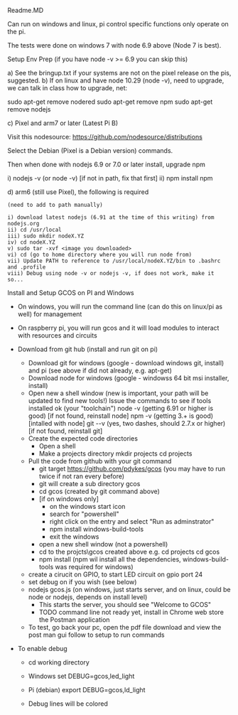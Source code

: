 Readme.MD

Can run on windows and linux, pi control specific functions only operate on the pi.

The tests were done on windows 7 with node 6.9 above (Node 7 is best).


Setup Env Prep (if you have node -v >= 6.9 you can skip this)

a) See the bringup.txt if your systems are not on the pixel release on the pis, suggested.
b) If on linux and have node 10.29 (node -v), need to upgrade, we can talk in class how to upgrade,
   net:

   sudo apt-get remove nodered
   sudo apt-get remove npm
   sudo apt-get remove nodejs

c) Pixel and arm7 or later (Latest Pi B)

   Visit this nodesource:  https://github.com/nodesource/distributions

   Select the Debian (Pixel is a Debian version) commands.  

   Then when done with nodejs 6.9 or 7.0 or later install, upgrade npm

   i) nodejs -v (or node -v)   [if not in path, fix that first]
   ii) npm install npm

 d) arm6 (still use Pixel), the following is required

    (need to add to path manually)

    i) download latest nodejs (6.91 at the time of this writing) from nodejs.org
    ii) cd /usr/local
    iii) sudo mkdir nodeX.YZ
    iv) cd nodeX.YZ
    v) sudo tar -xvf <image you downloaded>
    vi) cd (go to home directory where you will run node from)
    vii) Update PATH to reference to /usr/local/nodeX.YZ/bin to .bashrc and .profile
    viii) Debug using node -v or nodejs -v, if does not work, make it so...


Install and Setup GCOS on PI and Windows

- On windows, you will run the command line (can do this on linux/pi as well) for management
- On raspberry pi, you will run gcos and it will load modules to interact with resources and circuits


- Download from git hub (install and run git on pi)
   - Download git for windows (google - download windows git, install) and pi (see above if did not already, e.g. apt-get)
   - Download node for windows (google - windowss 64 bit msi installer, install)
   - Open new a shell window (new is important, your path will be updated to find new tools!)
       Issue the commands to see if tools installed ok (your "toolchain")
         node -v  (getting 6.91 or higher is good)  [if not found, reinstall node]
         npm -v (getting 3.+ is good)  [intalled with node]
         git --v (yes, two dashes, should 2.7.x or higher) [if not found, reinstall git]
   - Create the expected code directories
      - Open a shell
      - Make a projects directory
          mkdir projects
          cd projects
   - Pull the code from github with your git command
      - git target https://github.com/pdykes/gcos  (you may have to run twice if not ran every before)
      - git will create a sub directory gcos
      - cd gcos  (created by git command above)
      - [if on windows only]  
          - on the windows start icon
          - search for "powershell" 
          - right click on the entry and select "Run as adminstrator"
          - npm install windows-build-tools
          - exit the windows
      - open a new shell window (not a powershell)
      - cd to the projcts\gcos created above
         e.g. cd projects
              cd gcos
      - npm install (npm wil install all the dependencies, windows-build-tools was required for windows)
   - create a cirucit on GPIO, to start LED circuit on gpio port 24
   - set debug on if you wish (see below)
   - nodejs  gcos.js (on windows, just starts server, and on linux, could be node or nodejs, depends on install level)
   		- This starts the server, you should see "Welcome to GCOS"
   		- TODO command line not ready yet, install in Chrome web store the Postman application
   - To test, go back your pc, open the pdf file download and view the post man gui follow to setup to run commands


- To enable debug
   - cd working directory
   - Windows
   		set DEBUG=gcos,led_light
   - Pi (debian)
        export DEBUG=gcos,ld_light

   - Debug lines will be colored
         



